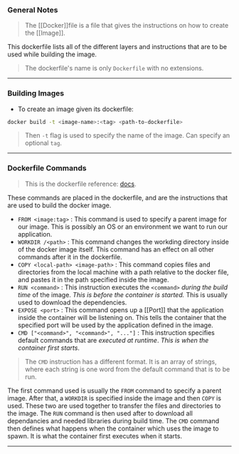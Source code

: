 
### General Notes

> The [[Docker]]file is a file that gives the instructions on how to create the [[Image]]. 

This dockerfile lists all of the different layers and instructions that are to be used while building the image.

> The dockerfile's name is only `Dockerfile` with no extensions.

---
### Building Images

* To create an image given its dockerfile:
```bash
docker build -t <image-name>:<tag> <path-to-dockerfile>
```
> Then `-t` flag is used to specify the name of the image.
> Can specify an optional `tag`.

---
### Dockerfile Commands

> This is the dockerfile reference: [docs](https://docs.docker.com/engine/reference/builder/).

These commands are placed in the dockerfile, and are the instructions that are used to build the docker image.

* `FROM <image:tag>` : This command is used to specify a parent image for our image. This is possibly an OS or an environment we want to run our application.
* `WORKDIR /<path>` : This command changes the workding directory inside of the docker image itself. This command has an effect on all other commands after it in the dockerfile.
* `COPY <local-path> <image-path>` : This command copies files and directories from the local machine with a path relative to the docker file, and pastes it in the path specified inside the image.
* `RUN <command>` : This instruction executes the `<command>` *during the build time* of the image. *This is before the container is started.* This is usually used to download the dependencies.
* `EXPOSE <port>` : This command opens up a [[Port]] that the application inside the container will be listening on. This tells the container that the specified port will be used by the application defined in the image.
* `CMD ["<command>", "<command>", "..."]` : This instruction specifies default commands that are *executed at runtime*. *This is when the container first starts*.
> The `CMD` instruction has a different format. It is an array of strings, where each string is one word from the default command that is to be run.

The first command used is usually the `FROM` command to specify a parent image. After that, a `WORKDIR` is specified inside the image and then `COPY` is used. These two are used together to transfer the files and directories to the image. The `RUN` command is then used after to download all dependancies and needed libraries during build time. The `CMD` command then defines what happens when the container which uses the image to spawn. It is what the container first executes when it starts.

---
